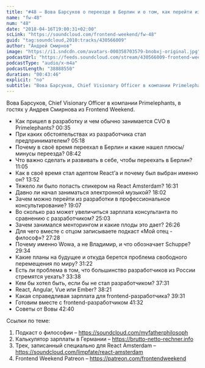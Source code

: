 ```yaml
---
title: "#48 – Вова Барсуков о переезде в Берлин и о том, как перейти из frontend-разработки в консалтинг"
name: "fw-48"
num: "48"
date: "2018-04-16T19:00:31+02:00"
scLink: "https://soundcloud.com/frontend-weekend/fw-48"
guid: "tag:soundcloud,2010:tracks/430566009"
author: "Андрей Смирнов"
image: "https://i1.sndcdn.com/avatars-000358703579-bnobxj-original.jpg"
podcastUrl: "https://feeds.soundcloud.com/stream/430566009-frontend-weekend-fw-48.m4a"
podcastType: "audio/x-m4a"
podcastLength: "38888550"
duration: "00:43:46"
explicit: "no"
subtitle: "Вова Барсуков, Chief Visionary Officer в компании Primelephants, в гостях у Андрея Смирнова из Frontend Weekend. "
---
```

Вова Барсуков, Chief Visionary Officer в компании Primelephants, в гостях у Андрея Смирнова из Frontend Weekend. 

- Как пришел в разработку и чем обычно занимается CVO в Primelephants? <timecode>00:35</timecode>
- При каких обстоятельствах из разработчика стал предпринимателем? <timecode>05:18</timecode>
- Почему в своё время переехал в Берлин и какие нашел плюсы/минусы переезда? <timecode>08:42</timecode>
- Что важно сделать и развивать в себе, чтобы переехать в Берлин? <timecode>11:05</timecode>
- Как в своё время стал адептом React’а и почему был выбран именно он? <timecode>13:52</timecode>
- Тяжело ли было попасть спикером на React Amsterdam? <timecode>16:31</timecode>
- Давно ли начал заниматься электронной музыкой? <timecode>18:02</timecode>
- Зачем можно перейти из разработки в профессиональное консультирование? <timecode>19:07</timecode>
- Во сколько раз может увеличиться зарплата консультанта по сравнению с разработчиком? <timecode>25:03</timecode>
- Зачем занимался менторингом и какие плоды это дает? <timecode>26:26</timecode>
- Для чего вместе с отцом записываете подкаст «Мой отец - философ»? <timecode>27:28</timecode>
- Почему именно Wowa, а не Владимир, и что обозначает Schuppe? <timecode>29:34</timecode>
- Какие планы на будущее и откуда берется проблема свободного перемещения по миру? <timecode>31:22</timecode>
- Есть ли проблема в том, что большинство разработчиков из России стремятся уехать? <timecode>33:38</timecode>
- Кем бы хотел быть, если бы не стал разработчиком? <timecode>37:31</timecode>
- React, Angular, Vue или Ember? <timecode>38:21</timecode>
- Какая справедливая зарплата для frontend-разработчика? <timecode>39:31</timecode>
- Готовим вместе с frontend-разработчиком <timecode>41:32</timecode>
- Советы от Вовы <timecode>42:40</timecode>

Ссылки по теме:
1) Подкаст о философии – https://soundcloud.com/myfatherphilosoph
2) Калькулятор зарплаты в Германии – https://brutto-netto-rechner.info
3) Трек, записанный специально для React Amsterdam – https://soundcloud.com/limpfate/react-amsterdam
4) Frontend Weekend Patreon – https://patreon.com/frontendweekend